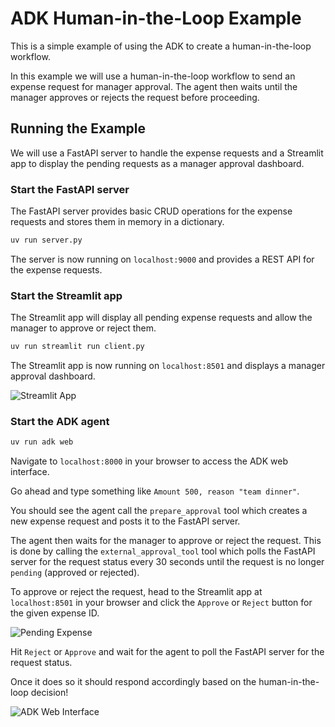 # ADK Human-in-the-Loop Example

This is a simple example of using the ADK to create a human-in-the-loop workflow.

In this example we will use a human-in-the-loop workflow to send an expense request for manager approval. The agent then waits until the manager approves or rejects the request before proceeding.


## Running the Example

We will use a FastAPI server to handle the expense requests and a Streamlit app to display the pending requests as a manager approval dashboard.

### Start the FastAPI server

The FastAPI server provides basic CRUD operations for the expense requests and stores them in memory in a dictionary.

```bash
uv run server.py
```

The server is now running on `localhost:9000` and provides a REST API for the expense requests.

### Start the Streamlit app

The Streamlit app will display all pending expense requests and allow the manager to approve or reject them.

```bash
uv run streamlit run client.py
```

The Streamlit app is now running on `localhost:8501` and displays a manager approval dashboard.

![Streamlit App](streamlit_app.png)


### Start the ADK agent

```bash
uv run adk web
```

Navigate to `localhost:8000` in your browser to access the ADK web interface.

Go ahead and type something like `Amount 500, reason "team dinner"`.

You should see the agent call the `prepare_approval` tool which creates a new expense request and posts it to the FastAPI server. 

The agent then waits for the manager to approve or reject the request. This is done by calling the `external_approval_tool` tool which polls the FastAPI server for the request status every 30 seconds until the request is no longer `pending` (approved or rejected).

To approve or reject the request, head to the Streamlit app at `localhost:8501` in your browser and click the `Approve` or `Reject` button for the given expense ID.

![Pending Expense](pending_expense.png)

Hit `Reject` or `Approve` and wait for the agent to poll the FastAPI server for the request status.

Once it does so it should respond accordingly based on the human-in-the-loop decision!

![ADK Web Interface](adk_web_interface.png)
